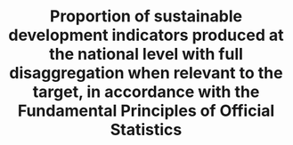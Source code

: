 ---
data_non_statistical: true
goal_meta_link: http://unstats.un.org/sdgs/files/metadata-compilation/Metadata-Goal-17.pdf
goal_meta_link_page: 32
graph: null
graph_status_notes: Assigned
graph_title: Proportion of sustainable development indicators produced at the national
  level with full disaggregation when relevant to the target, in accordance with the
  Fundamental Principles of Official Statistics
graph_type: null
graph_type_description: null
has_metadata: true
indicator: 17.18.1
indicator_definition: The ability of National Statistical Offices and other bodies
  within countries to report on the diversity of SDG indicators is itself a measure
  of capacity, particularly when we think about the eventual complexity of the indicator
  framework as well as the points of disaggregation. Right now, a number of the existing
  indicators are calculated or modeled at global level, and the purpose of this indicator
  is to measure the shift in that calculation process to the national level. Disaggregation
  would be assessed on the basis of the language of target 17.18, as well as the metadata
  and agreements on disaggregation for each indicator itself. The baseline and targets
  for this indicators will be determined in a later stage using trend data on the
  MDGs reporting and independent assessments of current capacity of countries for
  reporting towards the final results framework and indicators for the SDGs.
indicator_name: Proportion of sustainable development indicators produced at the national
  level with full disaggregation when relevant to the target, in accordance with the
  Fundamental Principles of Official Statistics
indicator_sort_order: 17-18-01
indicator_variable: null
layout: indicator
permalink: /17-18-1/
published: true
reporting_status: notstarted
sdg_goal: 17
source_active_1: true
source_notes_1: null
source_title_1: null
target: By 2020, enhance capacity-building support to developing countries, including
  for least developed countries and small island developing States, to increase significantly
  the availability of high-quality, timely and reliable data disaggregated by income,
  gender, age, race, ethnicity, migratory status, disability, geographic location
  and other characteristics relevant in national contexts.
target_id: '17.18'
title: Proportion of sustainable development indicators produced at the national level
  with full disaggregation when relevant to the target, in accordance with the Fundamental
  Principles of Official Statistics
un_custodial_agency: UNSD  (Partnering Agencies:UNEP, UNFPA)
un_designated_tier: '3'
variable_description: null
variable_notes: null
---